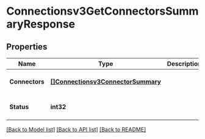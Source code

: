 # Connectionsv3GetConnectorsSummaryResponse

## Properties
Name | Type | Description | Notes
------------ | ------------- | ------------- | -------------
**Connectors** | [**[]Connectionsv3ConnectorSummary**](connectionsv3ConnectorSummary.md) |  | [optional] [default to null]
**Status** | **int32** |  | [optional] [default to null]

[[Back to Model list]](../README.md#documentation-for-models) [[Back to API list]](../README.md#documentation-for-api-endpoints) [[Back to README]](../README.md)

